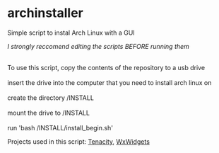 # archinstaller
Simple script to instal Arch Linux with a GUI

*I strongly reccomend editing the scripts BEFORE running them*

<br>To use this script, copy the contents of the repository to a usb drive</br>
<br>insert the drive into the computer that you need to install arch linux on</br>
<br>create the directory /INSTALL</br>
<br>mount the drive to /INSTALL</br>
<br>run 'bash /INSTALL/install_begin.sh'</br>

Projects used in this script:
<a href="https://github.com/tenacityteam/tenacity">Tenacity</a>,
<a href="https://github.com/wxWidgets/wxWidgets">WxWidgets</a>
